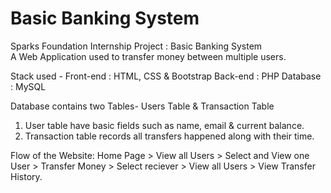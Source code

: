# Basic Banking System
Sparks Foundation Internship Project : Basic Banking System  
A Web Application used to transfer money between multiple users.  

Stack used - 
Front-end : HTML, CSS & Bootstrap 
Back-end : PHP 
Database : MySQL   

Database contains two Tables- Users Table & Transaction Table 
1. User table have basic fields such as name, email & current balance. 
2. Transaction table records all transfers happened along with their time.  

Flow of the Website: Home Page > View all Users > Select and View one User > Transfer Money > Select reciever > View all Users > View Transfer History.
